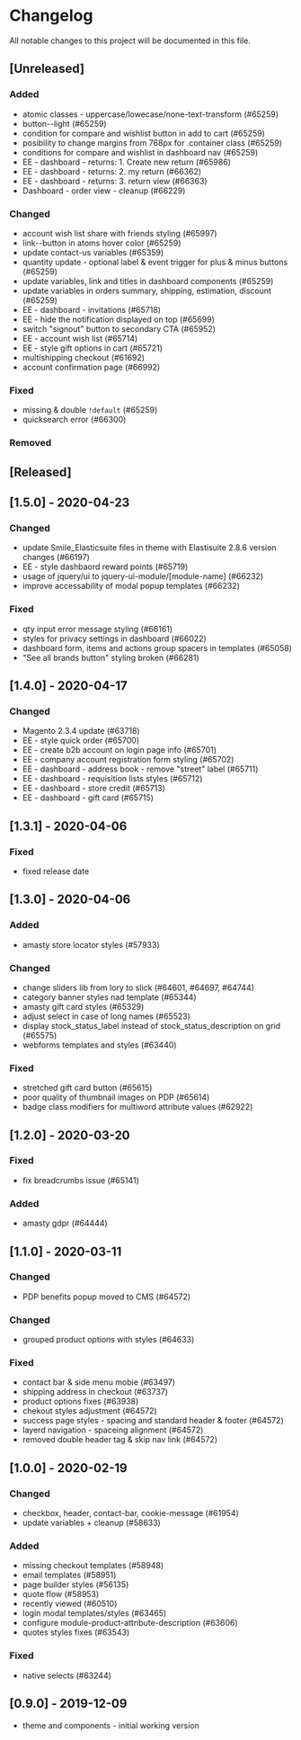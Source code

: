 # Changelog
All notable changes to this project will be documented in this file.

## [Unreleased]
### Added
- atomic classes - uppercase/lowecase/none-text-transform (#65259)
- button--light (#65259)
- condition for compare and wishlist button in add to cart (#65259)
- posibility to change margins from 768px for .container class (#65259)
- conditions for compare and wishlist in dashboard nav (#65259)
- EE - dashboard - returns: 1. Create new return (#65986)
- EE - dashboard - returns: 2. my return (#66362)
- EE - dashboard - returns: 3. return view (#66363)
- Dashboard - order view - cleanup (#66229)
### Changed
- account wish list share with friends styling (#65997)
- link--button in atoms hover color (#65259)
- update contact-us variables (#65359)
- quantity update - optional label & event trigger for plus & minus buttons (#65259)
- update variables, link and titles in dashboard components (#65259)
- update variables in orders summary, shipping, estimation, discount (#65259)
- EE - dashboard - invitations (#65718)
- EE - hide the notification displayed on top (#65699)
- switch "signout" button to secondary CTA (#65952)
- EE - account wish list (#65714)
- EE - style gift options in cart (#65721)
- multishipping checkout (#61692)
- account confirmation page (#66992)
### Fixed
- missing & double `!default` (#65259)
- quicksearch error (#66300)
### Removed

## [Released]

## [1.5.0] - 2020-04-23
### Changed
- update Smile_Elasticsuite files in theme with Elastisuite 2.8.6 version changes (#66197)
- EE - style dashbaord reward points (#65719)
- usage of jquery/ui to jquery-ui-module/[module-name] (#66232)
- improve accessability of modal popup templates (#66232)
### Fixed
- qty input error message styling (#66161)
- styles for privacy settings in dashboard (#66022)
- dashboard form, items and actions group spacers in templates (#65058)
- "See all brands button" styling broken (#66281)

## [1.4.0] - 2020-04-17
### Changed
- Magento 2.3.4 update (#63718)
- EE - style quick order (#65700)
- EE - create b2b account on login page info (#65701)
- EE - company account registration form styling (#65702)
- EE - dashboard - address book - remove "street" label (#65711)
- EE - dashboard - requisition lists styles (#65712)
- EE - dashboard - store credit (#65713)
- EE - dashboard - gift card (#65715)

## [1.3.1] - 2020-04-06
### Fixed
- fixed release date

## [1.3.0] - 2020-04-06
### Added
- amasty store locator styles (#57933)
### Changed
- change sliders lib from lory to slick (#64601, #64697, #64744)
- category banner styles nad template (#65344)
- amasty gift card styles (#65329)
- adjust select in case of long names (#65523)
- display stock_status_label instead of stock_status_description on grid (#65575)
- webforms templates and styles (#63440)
### Fixed
- stretched gift card button (#65615)
- poor quality of thumbnail images on PDP (#65614)
- badge class modifiers for multiword attribute values (#62922)

## [1.2.0] - 2020-03-20
### Fixed
- fix breadcrumbs issue (#65141)
### Added
- amasty gdpr (#64444)

## [1.1.0] - 2020-03-11
### Changed
- PDP benefits popup moved to CMS (#64572)
### Changed
- grouped product options with styles (#64633)

### Fixed
- contact bar & side menu mobie (#63497)
- shipping address in checkout (#63737)
- product options fixes (#63938)
- chekout styles adjustment (#64572)
- success page styles - spacing and standard header & footer (#64572)
- layerd navigation - spaceing alignment (#64572)
- removed double header tag & skip nav link (#64572)


## [1.0.0] - 2020-02-19
### Changed
- checkbox, header, contact-bar, cookie-message (#61954)
- update variables + cleanup (#58633)

### Added
- missing checkout templates (#58948)
- email templates (#58951)
- page builder styles (#56135)
- quote flow (#58953)
- recently viewed (#60510)
- login modal templates/styles (#63465)
- configure module-product-attribute-description (#63606)
- quotes styles fixes (#63543)

### Fixed
- native selects (#63244)

## [0.9.0] - 2019-12-09
- theme and components - initial working version
